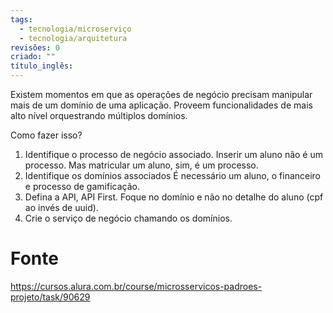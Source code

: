 ```yaml
---
tags:
  - tecnologia/microserviço
  - tecnologia/arquitetura
revisões: 0
criado: ""
título_inglês:
---
```

Existem momentos em que as operações de negócio precisam manipular mais de um domínio de uma aplicação. Proveem funcionalidades de mais alto nível orquestrando múltiplos domínios. 

Como fazer isso? 
1. Identifique o processo de negócio associado.
	Inserir um aluno não é um processo. Mas matricular um aluno, sim, é um processo.
2. Identifique os domínios associados
	É necessário um aluno, o financeiro e processo de gamificação.	
3. Defina a API, API First. 
	Foque no domínio e não no detalhe do aluno (cpf ao invés de uuid).
4. Crie o serviço de negócio chamando os domínios.

# Fonte
https://cursos.alura.com.br/course/microsservicos-padroes-projeto/task/90629